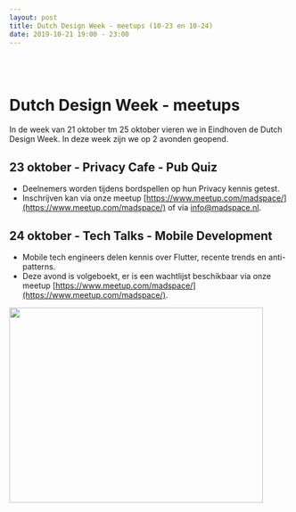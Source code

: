 ```yaml
---
layout: post
title: Dutch Design Week - meetups (10-23 en 10-24)
date: 2019-10-21 19:00 - 23:00
---
```

<BR/><BR/>

<h1>Dutch Design Week - meetups</h1>

In de week van 21 oktober tm 25 oktober vieren we in Eindhoven de Dutch Design Week. In deze week zijn we op 2 avonden geopend.

## 23 oktober - Privacy Cafe - Pub Quiz
- Deelnemers worden tijdens bordspellen op hun Privacy kennis getest.
- Inschrijven kan via onze meetup [https://www.meetup.com/madspace/](https://www.meetup.com/madspace/) of via [info@madspace.nl](info@madspace.nl).

## 24 oktober - Tech Talks - Mobile Development
- Mobile tech engineers delen kennis over Flutter, recente trends en anti-patterns.
- Deze avond is volgeboekt, er is een wachtlijst beschikbaar via onze meetup [https://www.meetup.com/madspace/](https://www.meetup.com/madspace/).

<img src='https://upload.wikimedia.org/wikipedia/commons/2/2c/Nokia_3220_-_Mobile_version_of_wikipedia.jpg' style='width:95%;height:350px' />

